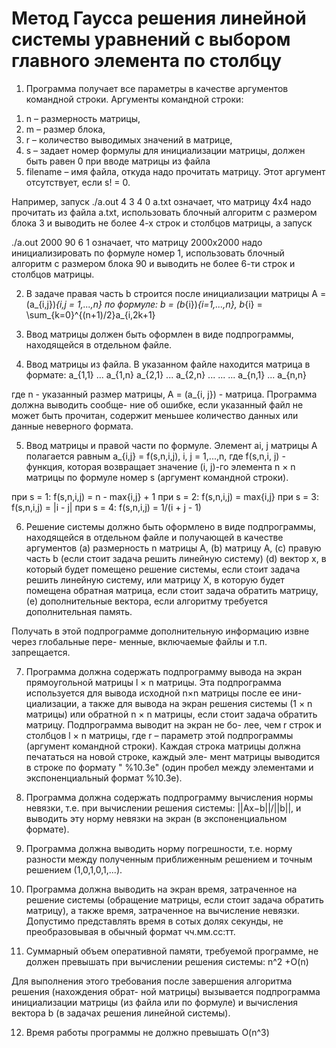 # Метод Гаусса решения линейной системы уравнений с выбором главного элемента по столбцу

1. Программа получает все параметры в качестве аргументов командной строки. Аргументы командной строки:
1) n – размерность матрицы,
2) m – размер блока,
3) r – количество выводимых значений в матрице,
4) s – задает номер формулы для инициализации матрицы, должен быть равен 0 при вводе матрицы из файла
5) filename – имя файла, откуда надо прочитать матрицу. Этот аргумент отсутствует, если s! = 0.

Например, запуск
./a.out 4 3 4 0 a.txt
означает, что матрицу 4x4 надо прочитать из файла a.txt, использовать блочный алгоритм с
размером блока 3 и выводить не более 4-х строк и столбцов матрицы, а запуск

./a.out 2000 90 6 1
означает, что матрицу 2000x2000 надо инициализировать по формуле номер 1, использовать
блочный алгоритм с размером блока 90 и выводить не более 6-ти строк и столбцов матрицы.

2. В задаче правая часть b строится после инициализации матрицы A = (a_{i,j})_{i,j = 1,...,n} по формуле:
b = (b_{i})_{i=1,...,n}, b_{i} = \sum_{k=0}^{(n+1)/2}a_{i,2k+1}

3. Ввод матрицы должен быть оформлен в виде подпрограммы, находящейся в отдельном файле.
4. Ввод матрицы из файла. В указанном файле находится матрица в формате:
a_{1,1} ... a_{1,n}
a_{2,1} ... a_{2,n}
... 	... ...
a_{n,1} ... a_{n,n}

где n - указанный размер матрицы, A = (a_{i, j}) - матрица. Программа должна выводить сообще-
ние об ошибке, если указанный файл не может быть прочитан, содержит меньшее количество данных или данные неверного формата.

5. Ввод матрицы и правой части по формуле. Элемент ai, j матрицы A полагается равным
a_{i,j} = f(s,n,i,j), i, j = 1,...,n, где f(s,n,i, j) - функция, которая возвращает значение (i, j)-го элемента n × n матрицы по
формуле номер s (аргумент командной строки).

при s = 1: f(s,n,i,j) = n - max{i,j} + 1
при s = 2: f(s,n,i,j) = max{i,j}
при s = 3: f(s,n,i,j) = |i - j| 
при s = 4: f(s,n,i,j) = 1/(i + j - 1)

6. Решение системы должно быть оформлено в виде подпрограммы, находящейся в отдельном
файле и получающей в качестве аргументов
(a) размерность n матрицы A,
(b) матрицу A,
(c) правую часть b (если стоит задача решить линейную систему)
(d) вектор x, в который будет помещено решение системы, если стоит задача решить линейную систему,
или матрицу X, в которую будет помещена обратная матрица, если стоит задача обратить матрицу,
(e) дополнительные вектора, если алгоритму требуется дополнительная память.

Получать в этой подпрограмме дополнительную информацию извне через глобальные пере-
менные, включаемые файлы и т.п. запрещается.

7. Программа должна содержать подпрограмму вывода на экран прямоугольной матрицы l × n
матрицы. Эта подпрограмма используется для вывода исходной n×n матрицы после ее ини-
циализации, а также для вывода на экран решения системы (1 × n матрицы) или обратной
n × n матрицы, если стоит задача обратить матрицу. Подпрограмма выводит на экран не бо-
лее, чем r строк и столбцов l × n матрицы, где r – параметр этой подпрограммы (аргумент
командной строки). Каждая строка матрицы должна печататься на новой строке, каждый эле-
мент матрицы выводится в строке по формату " %10.3e" (один пробел между элементами и
экспоненциальный формат %10.3e).

8. Программа должна содержать подпрограмму вычисления нормы невязки, т.е. 
при вычислении решения системы: ||Ax−b||/||b||,
и выводить эту норму невязки на экран (в экспоненциальном формате).

9. Программа должна выводить норму погрешности,
т.е. норму разности между полученным приближенным решением и точным решением
(1,0,1,0,1,...).

10. Программа должна выводить на экран время, затраченное на решение системы (обращение
матрицы, если стоит задача обратить матрицу), а также время, затраченное на вычисление
невязки. Допустимо представлять время в сотых долях секунды, не преобразовывая в обычный
формат чч.мм.сс:тт.

11. Суммарный объем оперативной памяти, требуемой программе, не должен превышать при вычислении решения системы:
n^2 +O(n)

Для выполнения этого требования после завершения алгоритма решения (нахождения обрат-
ной матрицы) вызывается подпрограмма инициализации матрицы (из файла или по формуле)
и вычисления вектора b (в задачах решения линейной системы).

12. Время работы программы не должно превышать O(n^3)


 